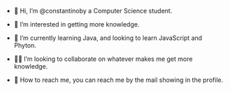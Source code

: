 - 🤖 Hi, I’m @constantinoby a Computer Science student.

- 👀 I’m interested in getting more knowledge.

- 🌱 I’m currently learning Java, and looking to learn JavaScript and Phyton.

- 👨‍💻 I’m looking to collaborate on whatever makes me get more knowledge.

- 💬 How to reach me, you can reach me by the mail showing in the profile.

